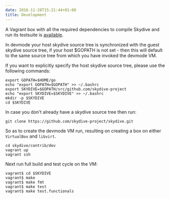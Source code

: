 ```yaml
---
date: 2016-11-28T15:21:44+01:00
title: Development
---
```


A Vagrant box with all the required dependencies to compile Skydive and run its
testsuite is [available](https://app.vagrantup.com/skydive/boxes/skydive-dev).

In devmode your host skydive source tree is synchronized with the guest skydive
source tree, if your host $GOPATH is not set - then this will default to the
same source tree from which you have invoked the devmode VM.

If you want to explicitly specify the host skydive source tree, please use the
following commands:

```console
export GOPATH=$HOME/go
echo "export GOPATH=$GOPATH" >> ~/.bashrc
export SKYDIVE=$GOPATH/src/github.com/skydive-project
echo "export SKYDIVE=$SKYDIVE" >> ~/.bashrc
mkdir -p $SKYDIVE
cd $SKYDIVE
```

In case you don't already have a skydive source tree then run:

```console
git clone https://github.com/skydive-project/skydive.git
```

So as to create the devmode VM run, resulting on creating a box on either
`VirtualBox` and `libvirt`.

```console
cd skydive/contrib/dev
vagrant up
vagrant ssh
```

Next run full build and test cycle on the VM:

```console
vagrant$ cd $SKYDIVE 
vagrant$ make
vagrant$ make fmt
vagrant$ make test
vagrant$ make test.functionals
```

